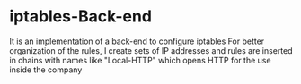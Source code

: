 # iptables-Back-end
It is an implementation of a back-end to configure iptables
For better organization of the rules, I create sets of IP addresses and rules are inserted in chains with names like "Local-HTTP" which opens HTTP for the use inside the company
